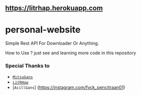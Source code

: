 ##  https://litrhap.herokuapp.com

# personal-website

Simple Rest API For Downloader Or Anything.

How to Use ?
just see and learning more code in this repository

### Special Thanks to
* [`MitsuGans`](https://github.com/MitsuGans)
* [`LitRHap`](https://instagram.com/litrhap.kotz)
* [`AcillGans`] (https://instagram.com/fvck_pencitraan01)
